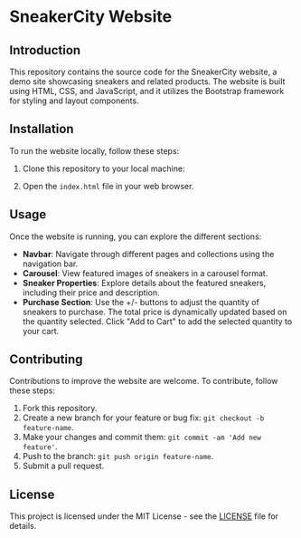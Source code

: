 # SneakerCity Website

## Introduction

This repository contains the source code for the SneakerCity website, a demo site showcasing sneakers and related products. The website is built using HTML, CSS, and JavaScript, and it utilizes the Bootstrap framework for styling and layout components.

## Installation

To run the website locally, follow these steps:

1. Clone this repository to your local machine:


2. Open the `index.html` file in your web browser.

## Usage

Once the website is running, you can explore the different sections:

- **Navbar**: Navigate through different pages and collections using the navigation bar.
- **Carousel**: View featured images of sneakers in a carousel format.
- **Sneaker Properties**: Explore details about the featured sneakers, including their price and description.
- **Purchase Section**: Use the +/- buttons to adjust the quantity of sneakers to purchase. The total price is dynamically updated based on the quantity selected. Click "Add to Cart" to add the selected quantity to your cart.

## Contributing

Contributions to improve the website are welcome. To contribute, follow these steps:

1. Fork this repository.
2. Create a new branch for your feature or bug fix: `git checkout -b feature-name`.
3. Make your changes and commit them: `git commit -am 'Add new feature'`.
4. Push to the branch: `git push origin feature-name`.
5. Submit a pull request.

## License

This project is licensed under the MIT License - see the [LICENSE](LICENSE) file for details.
